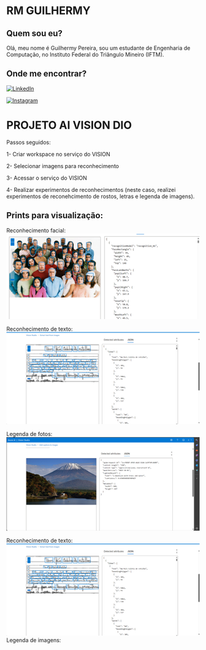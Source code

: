
# RM GUILHERMY

## Quem sou eu?
Olá, meu nome é Guilhermy Pereira, sou um estudante de Engenharia de Computação, no Instituto Federal do Triângulo Mineiro (IFTM).

## Onde me encontrar?

[![LinkedIn](https://img.shields.io/badge/LinkedIn-0077B5?style=for-the-badge&logo=linkedin&logoColor=white)](https://linkedin.com/in/guilhermy-pereira-aq)

[![Instagram](https://img.shields.io/badge/-Instagram-%23E4405F?style=for-the-badge&logo=instagram&logoColor=white)](https://www.instagram.com/Guilelmy/)

# PROJETO AI VISION DIO 

Passos seguidos:

1- Criar workspace no serviço do VISION

2- Selecionar imagens para reconhecimento

3- Acessar o serviço do VISION

4- Realizar experimentos de reconhecimentos (neste caso, realizei experimentos de reconehcimento de rostos, letras e legenda de imagens).

## Prints para visualização:

Reconhecimento facial: 
<img src="source_rm/Captura de tela 2024-02-25 203950.png">

Reconhecimento de texto:
<img src="source_rm/Captura de tela 2024-02-25 204740.png">

Legenda de fotos:
<img src="source_rm/Captura de tela 2024-02-25 205321.png">


Reconhecimento de texto:
<img src="source_rm/Captura de tela 2024-02-25 204740.png">
Legenda de imagens:
